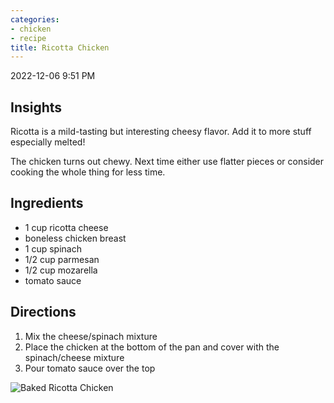 ```yaml
---
categories:
- chicken
- recipe
title: Ricotta Chicken
---
```


2022-12-06 9:51 PM

## Insights
Ricotta is a mild-tasting but interesting cheesy flavor. Add it to more stuff especially melted!

The chicken turns out chewy. Next time either use flatter pieces or consider cooking the whole thing for less time.


## Ingredients
* 1 cup ricotta cheese
* boneless chicken breast
* 1 cup spinach
* 1/2 cup parmesan
* 1/2 cup mozarella
* tomato sauce

## Directions
1. Mix the cheese/spinach mixture
2. Place the chicken at the bottom of the pan and cover with the spinach/cheese mixture
3. Pour tomato sauce over the top

![Baked Ricotta Chicken](https://sat02pap004files.storage.live.com/y4mdc7FCep60njvOvuisP0OoxDOIqS2qasZP5wtGJurF6zdOdwmE8FpVjw3wa6ZlIvyp9ZGx2OA1CeXazgrI6tVI7GKW9Xc-FX1EsMJk3NI4u2PCTUaCyApK6D75PXq9g1jQPFi_rLob73obhzISUpqCJAn7Rx3Qu0SrU9rjGLF_2rfQswQADzHO5lG2h7YwCWW?width=660&height=495&cropmode=none?no.jpg)